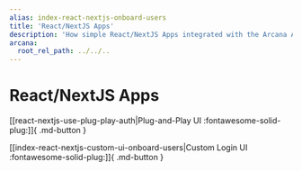 ```yaml
---
alias: index-react-nextjs-onboard-users
title: 'React/NextJS Apps'
description: 'How simple React/NextJS Apps integrated with the Arcana Auth SDK can onboard users via plug-and-play or custom login UI options.'
arcana:
  root_rel_path: ../../..
---
```


# React/NextJS Apps

[[react-nextjs-use-plug-play-auth|Plug-and-Play UI :fontawesome-solid-plug:]]{ .md-button }

[[index-react-nextjs-custom-ui-onboard-users|Custom Login UI :fontawesome-solid-plug:]]{ .md-button }